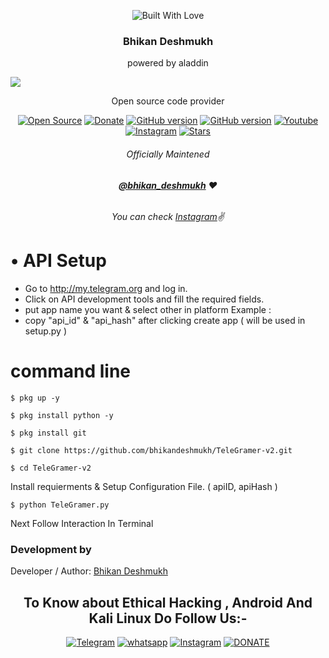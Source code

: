 <p align="center"><a><img title="Built With Love" src="https://forthebadge.com/images/badges/60-percent-of-the-time-works-every-time.svg"> </a>

### <p align="center">Bhikan Deshmukh<p align="center">
<p align="center">powered by aladdin<p align="center">

<img src="https://i.imgur.com/iqtpmK4.jpg"></p>
  
<p align="center">Open source code provider<p align="center">
<a href="https://github.com/thebhikandeshmukh"><img title="Open Source" src="https://img.shields.io/badge/Open%20Source-%E2%99%A5-red" ></a>
<a href="https://instamojo.com/@dpanshunarwal"><img title="Donate" src="https://img.shields.io/badge/Donate-Paytm-blue" ></a>
<a href="https://github.com/bhikandeshmukh/Termux-Keys"><img title="GitHub version" src="https://d25lcipzij17d.cloudfront.net/badge.svg?id=gh&type=6&v=1.0.0&x2=0" ></a>
<a href="https://github.com/bhikandeshmukh"><img title="GitHub version" src="https://img.shields.io/badge/licences-thebhikandeshmukh-red" ></a>
<a href="https://www.youtube.com/deepanshunarwal"><img alt="Youtube" src="https://img.shields.io/badge/You-Tube-red"/></a>
<a href="https://instagram.com/bhikan_deshmukh"><img alt="Instagram" src="https://img.shields.io/badge/Instagram-thebhikandeshmukh-ff69b4"/></a>
<a href="https://github.com/bhikandeshmukh"><img title="Stars" src="https://img.shields.io/github/stars/thebhikandeshmukh/shark?style=social" ></a></p>

###### <p align="center">*Officially Maintened*
###### <p align="center"> *[**@bhikan_deshmukh**](https://www.instagram.com/bhikan_deshmukh/) ❤️*
###### <p align="center"> *You can check [Instagram](https://www.instagram.com/bhikan_deshmukh)✌*

# • API Setup
* Go to http://my.telegram.org  and log in.
* Click on API development tools and fill the required fields.
* put app name you want & select other in platform Example :
* copy "api_id" & "api_hash" after clicking create app ( will be used in setup.py )

# command line

```
$ pkg up -y

$ pkg install python -y

$ pkg install git

$ git clone https://github.com/bhikandeshmukh/TeleGramer-v2.git

$ cd TeleGramer-v2 
```

Install requierments & Setup Configuration File. ( apiID, apiHash )

```
$ python TeleGramer.py
```

Next Follow Interaction In Terminal


### Development by

Developer / Author: [Bhikan Deshmukh](https://www.instagram.com/bhikan_deshmukh/)


<h2 align="center">To Know about Ethical Hacking , Android And Kali Linux Do Follow Us:-</h2>
<p align="center">
<a href="https://t.me/dev_aladdin"><img title="Telegram" src="https://img.shields.io/badge/Telegram-black?style=for-the-badge&logo=Telegram"></a>
<a href="https://wa.me/918600525401"><img title="whatsapp" src="https://img.shields.io/badge/WHATSAPP-%2325D366.svg?&style=for-the-badge&logo=whatsapp&logoColor=white"></a>
<a href="https://www.instagram.com/bhikan_deshmukh/"><img title="Instagram" src="https://img.shields.io/badge/instagram-%23E4405F.svg?&style=for-the-badge&logo=instagram&logoColor=white"></a>
<a href="https://www.instamojo.com/@deepanshunarwal/"><img title="DONATE" src="https://img.shields.io/badge/DONATE-lightgrey?style=for-the-badge&logo=Google-pay"></a>
</p>
